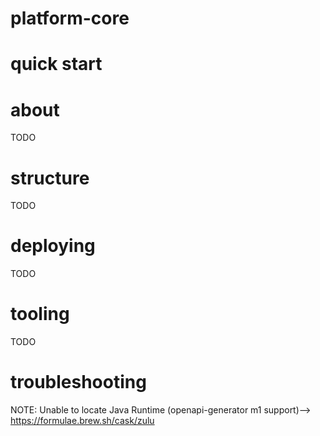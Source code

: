 # platform-core

# quick start

# about
TODO
# structure
TODO
# deploying
TODO
# tooling
TODO


# troubleshooting
NOTE: Unable to locate Java Runtime (openapi-generator m1 support)--> https://formulae.brew.sh/cask/zulu